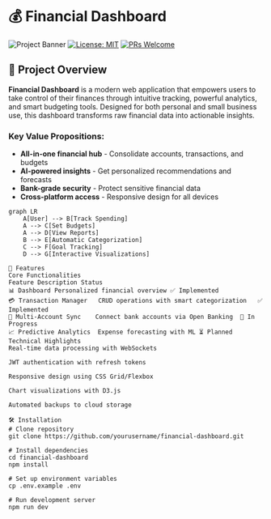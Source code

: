 # 💰 Financial Dashboard

![Project Banner](https://via.placeholder.com/1200x400/2962FF/FFFFFF?text=Financial+Dashboard+Project)
[![License: MIT](https://img.shields.io/badge/License-MIT-blue.svg)](https://opensource.org/licenses/MIT)
[![PRs Welcome](https://img.shields.io/badge/PRs-welcome-brightgreen.svg)](https://github.com/yourusername/financial-dashboard/pulls)

## 🌟 Project Overview

**Financial Dashboard** is a modern web application that empowers users to take control of their finances through intuitive tracking, powerful analytics, and smart budgeting tools. Designed for both personal and small business use, this dashboard transforms raw financial data into actionable insights.

### Key Value Propositions:
- **All-in-one financial hub** - Consolidate accounts, transactions, and budgets
- **AI-powered insights** - Get personalized recommendations and forecasts
- **Bank-grade security** - Protect sensitive financial data
- **Cross-platform access** - Responsive design for all devices

```mermaid
graph LR
    A[User] --> B[Track Spending]
    A --> C[Set Budgets]
    A --> D[View Reports]
    B --> E[Automatic Categorization]
    C --> F[Goal Tracking]
    D --> G[Interactive Visualizations]

🚀 Features
Core Functionalities
Feature	Description	Status
📊 Dashboard	Personalized financial overview	✅ Implemented
💳 Transaction Manager	CRUD operations with smart categorization	✅ Implemented
🏦 Multi-Account Sync	Connect bank accounts via Open Banking	🚧 In Progress
📈 Predictive Analytics	Expense forecasting with ML	⏳ Planned
Technical Highlights
Real-time data processing with WebSockets

JWT authentication with refresh tokens

Responsive design using CSS Grid/Flexbox

Chart visualizations with D3.js

Automated backups to cloud storage

🛠️ Installation
# Clone repository
git clone https://github.com/yourusername/financial-dashboard.git

# Install dependencies
cd financial-dashboard
npm install

# Set up environment variables
cp .env.example .env

# Run development server
npm run dev
